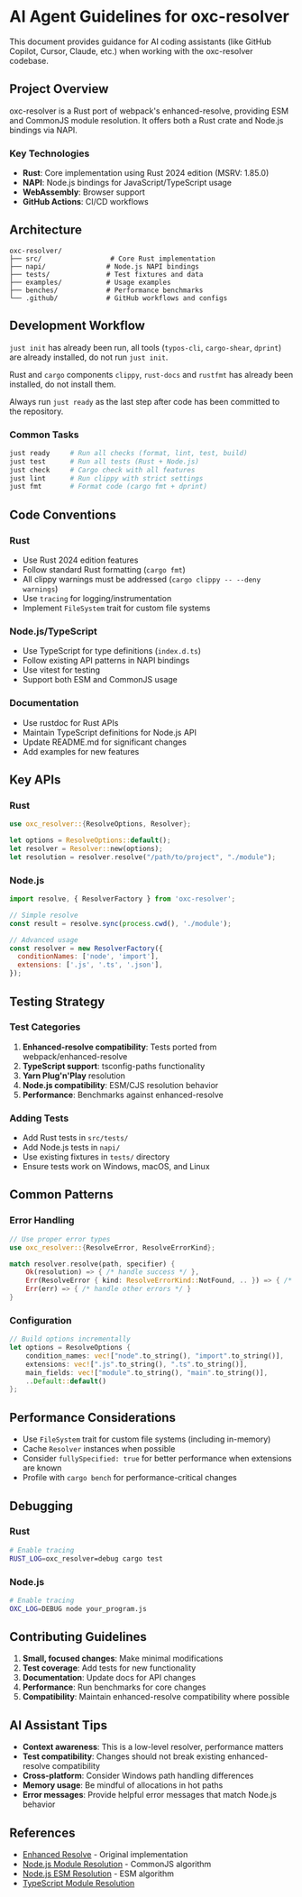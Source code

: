 # AI Agent Guidelines for oxc-resolver

This document provides guidance for AI coding assistants (like GitHub Copilot, Cursor, Claude, etc.) when working with the oxc-resolver codebase.

## Project Overview

oxc-resolver is a Rust port of webpack's enhanced-resolve, providing ESM and CommonJS module resolution. It offers both a Rust crate and Node.js bindings via NAPI.

### Key Technologies

- **Rust**: Core implementation using Rust 2024 edition (MSRV: 1.85.0)
- **NAPI**: Node.js bindings for JavaScript/TypeScript usage
- **WebAssembly**: Browser support
- **GitHub Actions**: CI/CD workflows

## Architecture

```
oxc-resolver/
├── src/                 # Core Rust implementation
├── napi/               # Node.js NAPI bindings
├── tests/              # Test fixtures and data
├── examples/           # Usage examples
├── benches/            # Performance benchmarks
└── .github/            # GitHub workflows and configs
```

## Development Workflow

`just init` has already been run, all tools (`typos-cli`, `cargo-shear`, `dprint`) are already installed, do not run `just init`.

Rust and `cargo` components `clippy`, `rust-docs` and `rustfmt` has already been installed, do not install them.

Always run `just ready` as the last step after code has been committed to the repository.

### Common Tasks

```bash
just ready     # Run all checks (format, lint, test, build)
just test      # Run all tests (Rust + Node.js)
just check     # Cargo check with all features
just lint      # Run clippy with strict settings
just fmt       # Format code (cargo fmt + dprint)
```

## Code Conventions

### Rust

- Use Rust 2024 edition features
- Follow standard Rust formatting (`cargo fmt`)
- All clippy warnings must be addressed (`cargo clippy -- --deny warnings`)
- Use `tracing` for logging/instrumentation
- Implement `FileSystem` trait for custom file systems

### Node.js/TypeScript

- Use TypeScript for type definitions (`index.d.ts`)
- Follow existing API patterns in NAPI bindings
- Use vitest for testing
- Support both ESM and CommonJS usage

### Documentation

- Use rustdoc for Rust APIs
- Maintain TypeScript definitions for Node.js API
- Update README.md for significant changes
- Add examples for new features

## Key APIs

### Rust

```rust
use oxc_resolver::{ResolveOptions, Resolver};

let options = ResolveOptions::default();
let resolver = Resolver::new(options);
let resolution = resolver.resolve("/path/to/project", "./module");
```

### Node.js

```javascript
import resolve, { ResolverFactory } from 'oxc-resolver';

// Simple resolve
const result = resolve.sync(process.cwd(), './module');

// Advanced usage
const resolver = new ResolverFactory({
  conditionNames: ['node', 'import'],
  extensions: ['.js', '.ts', '.json'],
});
```

## Testing Strategy

### Test Categories

1. **Enhanced-resolve compatibility**: Tests ported from webpack/enhanced-resolve
2. **TypeScript support**: tsconfig-paths functionality
3. **Yarn Plug'n'Play** resolution
4. **Node.js compatibility**: ESM/CJS resolution behavior
5. **Performance**: Benchmarks against enhanced-resolve

### Adding Tests

- Add Rust tests in `src/tests/`
- Add Node.js tests in `napi/`
- Use existing fixtures in `tests/` directory
- Ensure tests work on Windows, macOS, and Linux

## Common Patterns

### Error Handling

```rust
// Use proper error types
use oxc_resolver::{ResolveError, ResolveErrorKind};

match resolver.resolve(path, specifier) {
    Ok(resolution) => { /* handle success */ },
    Err(ResolveError { kind: ResolveErrorKind::NotFound, .. }) => { /* handle not found */ },
    Err(err) => { /* handle other errors */ }
}
```

### Configuration

```rust
// Build options incrementally
let options = ResolveOptions {
    condition_names: vec!["node".to_string(), "import".to_string()],
    extensions: vec![".js".to_string(), ".ts".to_string()],
    main_fields: vec!["module".to_string(), "main".to_string()],
    ..Default::default()
};
```

## Performance Considerations

- Use `FileSystem` trait for custom file systems (including in-memory)
- Cache `Resolver` instances when possible
- Consider `fullySpecified: true` for better performance when extensions are known
- Profile with `cargo bench` for performance-critical changes

## Debugging

### Rust

```bash
# Enable tracing
RUST_LOG=oxc_resolver=debug cargo test
```

### Node.js

```bash
# Enable tracing
OXC_LOG=DEBUG node your_program.js
```

## Contributing Guidelines

1. **Small, focused changes**: Make minimal modifications
2. **Test coverage**: Add tests for new functionality
3. **Documentation**: Update docs for API changes
4. **Performance**: Run benchmarks for core changes
5. **Compatibility**: Maintain enhanced-resolve compatibility where possible

## AI Assistant Tips

- **Context awareness**: This is a low-level resolver, performance matters
- **Test compatibility**: Changes should not break existing enhanced-resolve compatibility
- **Cross-platform**: Consider Windows path handling differences
- **Memory usage**: Be mindful of allocations in hot paths
- **Error messages**: Provide helpful error messages that match Node.js behavior

## References

- [Enhanced Resolve](https://github.com/webpack/enhanced-resolve) - Original implementation
- [Node.js Module Resolution](https://nodejs.org/api/modules.html) - CommonJS algorithm
- [Node.js ESM Resolution](https://nodejs.org/api/esm.html#resolution-algorithm) - ESM algorithm
- [TypeScript Module Resolution](https://www.typescriptlang.org/docs/handbook/module-resolution.html)
